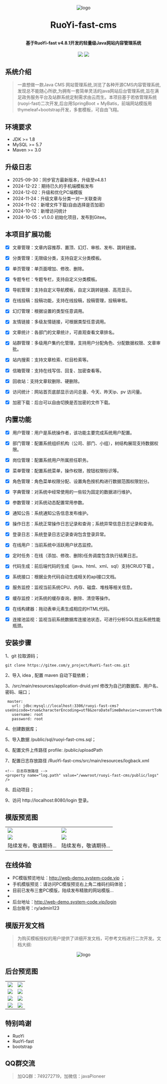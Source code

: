 

<p align="center">
	<img alt="logo" src="https://github.com/huangxing2010/RuoYi-fast-cms/blob/main/public/demoImg/logo.png?raw=true">
</p>

<h1 align="center" style="margin: 30px 0 30px; font-weight: bold;">RuoYi-fast-cms </h1>
<h4 align="center">基于RuoYi-fast v4.8.1开发的轻量级Java网站内容管理系统</h4>
<p align="center">
	<a href="https://github.com/yangzongzhuan/RuoYi-fast"><img src="https://img.shields.io/badge/RuoYi-v4.8.1-brightgreen.svg"></a>
	<a href="https://github.com/yangzongzhuan/RuoYi-fast?tab=MIT-1-ov-file#readme"><img src="https://img.shields.io/github/license/mashape/apistatus.svg"></a>
</p>


## 系统介绍
> 一直想做一款Java CMS 网站管理系统,浏览了各种开源CMS内容管理系统,发现总不能随心所欲,为拥有一套简单灵活的java网站后台管理系统,旨在满足政务服务平台及站群系统定制需求由云而生。本项目基于若依管理系统(ruoyi-fast)二次开发,后台用SpringBoot + MyBatis，前端网站模版用thymeleaf+bootstrap开发，多套模板，可自由飞翔。

  
## 环境要求
* JDK >= 1.8
* MySQL >= 5.7
* Maven >= 3.0

## 升级日志
* 2025-09-30：同步官方最新版本，升级至v4.8.1
* 2024-12-22：期待已久的手机端模板发布
* 2024-12-02：升级和优化PC端模版
* 2024-11-24：升级文章与分类一对一关联查询
* 2024-11-02：新增文件下载(自由选择是否加密)
* 2024-10-12：新增访问统计
* 2024-10-05：v1.0.0 初始化项目，发布到Gitee。




## 本项目扩展功能
- [x] 文章管理：文章内容推荐、置顶、幻灯、审核、发布、跳转链接。
- [x] 分类管理：无限级分类，支持自定义分类模板。
- [x] 单页管理：单页面增加、修改、删除。
- [x] 专题专栏：专题专栏，支持自定义分类模板。
- [x] 导航管理：支持自定义导航模板，自定义跳转链接、高亮显示。
- [x] 在线投稿：投稿功能，支持在线投稿，投稿管理，投稿审核。
- [x] 幻灯管理：根据设置的类型任意调用。
- [x] 友情链接：多级友情链接，可根据类型任意调用。
- [x] 文章统计：各部门的文章统计，可直观查看文章排名。
- [x] 站群管理：多级用户集约化管理，支持用户分配角色、分配数据权限、文章审批。
- [x] 站内搜索：支持文章检索、栏目检索等。
- [x] 信箱管理：支持在线写信、回复、加密查看等。
- [x] 回收站：支持文章软删除、硬删除。
- [x] 访问统计：网站首页底部显示访问总量、今天、昨天ip、pv 访问量。
- [x] 加密下载：后台可以自由切换是否加密的文件下载。


## 内置功能

- [x] 用户管理：用户是系统操作者，该功能主要完成系统用户配置。
- [x] 部门管理：配置系统组织机构（公司、部门、小组），树结构展现支持数据权限。
- [x] 岗位管理：配置系统用户所属担任职务。
- [x] 菜单管理：配置系统菜单，操作权限，按钮权限标识等。
- [x] 角色管理：角色菜单权限分配、设置角色按机构进行数据范围权限划分。
- [x] 字典管理：对系统中经常使用的一些较为固定的数据进行维护。
- [x] 参数管理：对系统动态配置常用参数。
- [x] 通知公告：系统通知公告信息发布维护。
- [x] 操作日志：系统正常操作日志记录和查询；系统异常信息日志记录和查询。
- [x] 登录日志：系统登录日志记录查询包含登录异常。
- [x] 在线用户：当前系统中活跃用户状态监控。
- [x] 定时任务：在线（添加、修改、删除)任务调度包含执行结果日志。
- [x] 代码生成：前后端代码的生成（java、html、xml、sql）支持CRUD下载 。
- [x] 系统接口：根据业务代码自动生成相关的api接口文档。
- [x] 服务监控：监视当前系统CPU、内存、磁盘、堆栈等相关信息。
- [x] 缓存监控：对系统的缓存查询，删除、清空等操作。
- [x] 在线构建器：拖动表单元素生成相应的HTML代码。
- [x] 连接池监视：监视当前系统数据库连接池状态，可进行分析SQL找出系统性能瓶颈。



## 安装步骤
1、git 拉取源码；
```agsl
git clone https://gitee.com/y_project/RuoYi-fast-cms.git
```
2、导入 idea , 配置 maven 自动下载依赖；

3、/src/main/resources/application-druid.yml 修改为自己的数据库、用户名、密码、端口；
```agsl
 master:
   url: jdbc:mysql://localhost:3306/ruoyi-fast-cms?useUnicode=true&characterEncoding=utf8&zeroDateTimeBehavior=convertToNull&useSSL=true&serverTimezone=GMT%2B8
   username: root
   password: root
```
4、创建数据库；

5、导入数据 /public/sql/ruoyi-fast-cms.sql；

6、配置文件上传路径  profile: /public/uploadPath

7、配置日志存放路径 /RuoYi-fast-cms/src/main/resources/logback.xml
```agsl
<!-- 日志存放路径 -->
<property name="log.path" value="/wwwroot/ruoyi-fast-cms/public/logs" />
```
8、启动项目；

9、访问 http://localhost:8080/login 登录。





## 模版预览图
<table>
    <tr>
        <td><img src="https://github.com/huangxing2010/RuoYi-fast-cms/blob/main/public/demoImg/demo1.jpg?raw=true"/></td>
        <td><img src="https://github.com/huangxing2010/RuoYi-fast-cms/blob/main/public/demoImg/demo2.jpg?raw=true"/></td>
    </tr>
    <tr>
        <td><img src="https://github.com/huangxing2010/RuoYi-fast-cms/blob/main/public/demoImg/demo3.jpg?raw=true"/></td>
        <td><img src="https://github.com/huangxing2010/RuoYi-fast-cms/blob/main/public/demoImg/mobile-home.jpg?raw=true"/></td>
    </tr>
<tr>
<td>陆续发布，敬请期待...</td>
<td>陆续发布，敬请期待...</td>
</tr>


</table>

## 在线体验

* PC模版预览地址：http://web-demo.system-code.vip ；
* 手机模版预览：请访问PC模版预览右上角二维码扫码体验；
* 目前已发布三套PC模版，陆续发布精致的网站模版...
* 
* 后台地址：http://web-demo.system-code.vip/login
* 后台账号：ry/admin123

## 模版开发文档
> 为购买模板授权的用户提供了详细开发文档，可参考文档进行二次开发。文档大纲:
<p align="center">
	<img alt="logo" src="https://github.com/huangxing2010/RuoYi-fast-cms/blob/main/public/demoImg/doc.jpg?raw=true">
</p>

[//]: # (## PC模板授权)

[//]: # (> 授权：PC网站模版提供保障性技术支持，需要请购买授权源码，仅需¥499元，购买地址：<a href="https://www.xnqys.com/article/22.html" target="_blank">PC网站模版</a>； 购买后，可永久免费使用；)

[//]: # (> )

[//]: # (> 服务：免费远程提供本地部署及技术咨询服务；)

[//]: # (> )

[//]: # (> 声明：授权源码限于具备java基础技术人员购买使用。您若需要定制开发或技术运维，可联系作者，价格以实际需求为准。)


## 后台预览图

<table>
    <tr>
        <td><img src="https://github.com/huangxing2010/RuoYi-fast-cms/blob/main/public/demoImg/001.png?raw=true"/></td>
        <td><img src="https://github.com/huangxing2010/RuoYi-fast-cms/blob/main/public/demoImg/002.png?raw=true"/></td>
    </tr>
<tr>
        <td><img src="https://github.com/huangxing2010/RuoYi-fast-cms/blob/main/public/demoImg/002.png?raw=true"/></td>
        <td><img src="https://github.com/huangxing2010/RuoYi-fast-cms/blob/main/public/demoImg/003.png?raw=true"/></td>
    </tr>
<tr>
        <td><img src="https://github.com/huangxing2010/RuoYi-fast-cms/blob/main/public/demoImg/005.png?raw=true"/></td>
        <td><img src="https://github.com/huangxing2010/RuoYi-fast-cms/blob/main/public/demoImg/006.png?raw=true"/></td>
    </tr>
<tr>
        <td><img src="https://github.com/huangxing2010/RuoYi-fast-cms/blob/main/public/demoImg/007.png?raw=true"/></td>
        <td><img src="https://github.com/huangxing2010/RuoYi-fast-cms/blob/main/public/demoImg/008.png?raw=true"/></td>
    </tr>
</table>

## 特别鸣谢
* RuoYi
* RuoYi-fast
* bootstrap

## QQ群交流
> 加QQ群：749272719，加微信：javaPioneer
